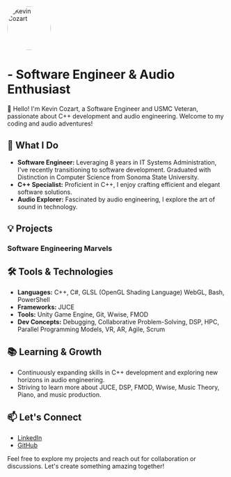 
<!-- ### Hi there 👋

**CozartKevin/CozartKevin** is a ✨ _special_ ✨ repository because its `README.md` (this file) appears on your GitHub profile.

Here are some ideas to get you started:

- 🔭 I’m currently working on ...
- 🌱 I’m currently learning ...
- 👯 I’m looking to collaborate on ...
- 🤔 I’m looking for help with ...
- 💬 Ask me about ...
- 📫 How to reach me: ...
- 😄 Pronouns: ...
- ⚡ Fun fact: ...
-->
 
<a href="https://github.com/YourGitHubUsername">
  <img src="https://avatars.githubusercontent.com/u/12538924?v=4" alt="Kevin Cozart" width="100" style="border-radius: 50%;">
</a>

# - Software Engineer & Audio Enthusiast

👋 Hello! I'm Kevin Cozart, a Software Engineer and USMC Veteran, passionate about C++ development and audio engineering. Welcome to my coding and audio adventures!

## 🚀 What I Do

- **Software Engineer:** Leveraging 8 years in IT Systems Administration, I've recently transitioning to software development. Graduated with Distinction in Computer Science from Sonoma State University.
- **C++ Specialist:** Proficient in C++, I enjoy crafting efficient and elegant software solutions.
- **Audio Explorer:** Fascinated by audio engineering, I explore the art of sound in technology.

## 💡 Projects

### Software Engineering Marvels
<!--
#### Project 1: [Unity XR Visualization for STEM Programs]
- Developed a Unity-based XR visualization for STEM programs.
- Played a key role in the project, addressing spatialization challenges in point-cloud databases from LAS files (820 Million data points).
- Explored spatial data structures, culling, and level-of-detail techniques for performance enhancements.

#### Project 2: [Additional C++ Project]
- Brief description of another C++ project showcasing specific skills.

### Audio Engineering Wonders

#### Project 3: [Audio Project Name]
- Delve into an audio project, discussing tools and techniques used in your audio engineering journey.

#### Project 4: [Another Audio Project]
- Explore another audio-related project, sharing insights into your role and the impact of the project.
-->
## 🛠️ Tools & Technologies

- **Languages:** C++, C#, GLSL (OpenGL Shading Language) WebGL, Bash, PowerShell
- **Frameworks:** JUCE
- **Tools:** Unity Game Engine, Git, Wwise, FMOD
- **Dev Concepts:** Debugging, Collaborative Problem-Solving, DSP, HPC, Parallel Programming Models, VR, AR, Agile, Scrum

## 📚 Learning & Growth

- Continuously expanding skills in C++ development and exploring new horizons in audio engineering.
- Striving to learn more about JUCE, DSP, FMOD, Wwise, Music Theory, Piano, and music production. 

## 📫 Let's Connect

- [LinkedIn](www.linkedin.com/in/CozartKevin)
- [GitHub](www.github.com/CozartKevin)

Feel free to explore my projects and reach out for collaboration or discussions. Let's create something amazing together!
